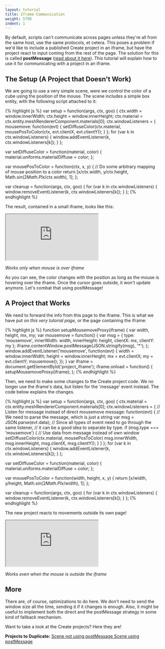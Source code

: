 ```yaml
---
layout: tutorial
title: Iframe Communication
weight: 5790
indent: 1
---
```

By default, scripts can't communicate across pages unless they're all from the same host, use the same protocols, et cetera. This poses a problem if we'd like to include a published Create project in an iframe, but have the project react to input coming from the rest of the page. The solution for this is called <strong>postMessage</strong> (<a href="https://developer.mozilla.org/en-US/docs/Web/API/Window.postMessage" target="_blank">read about it here</a>). This tutorial will explain how to use it for communicating with a project in an iframe.
<h2>The Setup (A Project that Doesn't Work)</h2>
We are going to use a very simple scene, were we control the color of a cube using the position of the mouse. The scene includes a simple box entity, with the following script attached to it:

{% highlight js %}
var setup = function(args, ctx, goo) {
  ctx.width = window.innerWidth;
  ctx.height = window.innerHeight;
  ctx.material = ctx.entity.meshRendererComponent.materials[0];
  ctx.windowListeners = {
    mousemove: function(evt) {
      setDiffuseColor(ctx.material, mousePosToColor(ctx, evt.clientX, evt.clientY));
    }
  };
  for (var k in ctx.windowListeners) {
    window.addEventListener(k, ctx.windowListeners[k]);
  }
};

var setDiffuseColor = function(material, color) {
  material.uniforms.materialDiffuse = color;
};

var mousePosToColor = function(ctx, x, y) {
  // Do some arbitrary mapping of mouse position to a color
  return [x/ctx.width, y/ctx.height, Math.sin(2*Math.PI*x/ctx.width), 1];
};

var cleanup = function(args, ctx, goo) {
  for (var k in ctx.windowListeners) {
    window.removeEventListener(k, ctx.windowListeners[k]);
  }
};
{% endhighlight %}

The result, contained in a small iframe, looks like this:

<iframe src="https://goote.ch/0faa7841926b4bf9be6964056e212bb8.project/"></iframe>

<em>Works only when mouse is over iframe</em></p>
As you can see, the color changes with the position as long as the mouse is hovering over the iframe. Once the cursor goes outside, it won't update anymore. Let's combat that using postMessage!
<h2>A Project that Works</h2>
We need to forward the info from this page to the iframe. This is what we have put on <em>this very tutorial page,</em> or the page containing the iframe:

{% highlight js %}
function setupMousemoveProxy(iframe) {
  var width, height, mx, my;
  var mousemove = function() {
    var msg = {
      type: 'mousemove',
      innerWidth: width,
      innerHeight: height,
      clientX: mx,
      clientY: my
    };
    iframe.contentWindow.postMessage(JSON.stringify(msg), '*');
  };
  window.addEventListener('mousemove', function(evt) {
    width = window.innerWidth;
    height = window.innerHeight;
    mx = evt.clientX;
    my = evt.clientY;
    mousemove();
  });
}
var iframe = document.getElementById('project_iframe');
iframe.onload = function() {
  setupMousemoveProxy(iframe);
};
{% endhighlight %}

Then, we need to make some changes to the Create project code. We no longer use the iframe's data, but listen for the 'message' event instead. The code below explains the changes.

{% highlight js %}
var setup = function(args, ctx, goo) {
  ctx.material = ctx.entity.meshRendererComponent.materials[0];
  ctx.windowListeners = {
    // Listen for message instead of direct mousemove
    message: function(evt) {
      // We need to parse the message, which is just a string
      var msg = JSON.parse(evt.data);
      // Since all types of event need to go through the same listener,
      // it can be a good idea to separate by type.
      if (msg.type === 'mousemove') {
      // Use data from message instead of own window
      setDiffuseColor(ctx.material, mousePosToColor(
        msg.innerWidth, msg.innerHeight, msg.clientX, msg.clientY));
      }
    }
  };
  for (var k in ctx.windowListeners) {
    window.addEventListener(k, ctx.windowListeners[k]);
  }
};

var setDiffuseColor = function(material, color) {
  material.uniforms.materialDiffuse = color;
};

var mousePosToColor = function(width, height, x, y) {
  return [x/width, y/height, Math.sin(2*Math.PI*x/width), 1];
};

var cleanup = function(args, ctx, goo) {
  for (var k in ctx.windowListeners) {
    window.removeEventListener(k, ctx.windowListeners[k]);
  }
};
{% endhighlight %}

The new project reacts to movements outside its own page!

<iframe id="project_iframe" src="https://goote.ch/b50617b01c0f4aaeb05be87887ecc18f.project/"></iframe>

<em>Works even when the mouse is outside the iframe</em>

<h2 style="text-align: left">More</h2>

There are, of course, optimizations to do here. We don't need to send the window size all the time, sending it if it changes is enough. Also, it might be useful to implement both the direct and the postMessage strategy in some kind of fallback mechanism.

Want to take a look at the Create projects? Here they are!

<strong>Projects to Duplicate:</strong>
<a href="https://app.goocreate.com/4768/2ba38845216d4eeeb9087b305dfbddb0.scene" target="_blank">Scene not using postMessage
</a><a href="https://app.goocreate.com/4768/d6a9c3d845be4a4496dcbffefbfbfe0c.scene" target="_blank">Scene using postMessage</a>